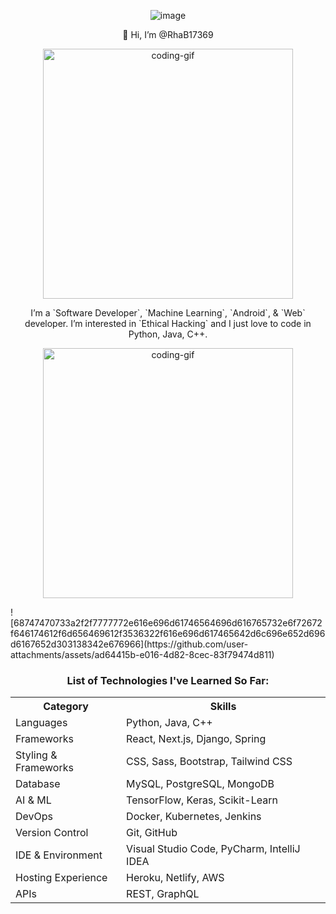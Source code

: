 <!-- En-tête du README -->

<p align="center">
  <img src="https://github.com/user-attachments/assets/e0166a1f-c830-43cb-9280-4ae00b33495a" alt="image" width="auto" />
</p>

<p align="center">
  👋 Hi, I’m @RhaB17369
</p>

<p align="center">
  <img src="https://github.com/user-attachments/assets/fd4051c2-5815-4047-a08e-d8f7b038ee5a" alt="coding-gif" width="400" />
</p>

<p align="center">
 <!-- - 👀 I’m interested in ...
  - 🌱 I’m currently learning ...
  - 💞️ I’m looking to collaborate on ...
  - 📫 How to reach me ...
  - 😄 Pronouns: ...
  - ⚡ Fun fact: ... -->
</p>

<!-- Section spéciale pour les informations du repository -->
<!-- En-tête du README -->

<p align="center">
  I’m a `Software Developer`, `Machine Learning`, `Android`, & `Web` developer. I’m interested in `Ethical Hacking` and I just love to code in Python, Java, C++.
</p>

<p align="center">
  <img src="https://github.com/user-attachments/assets/a03677d5-5f9c-4968-b9c7-5ff16b4bcf17" alt="coding-gif" width="400" />
</p>![68747470733a2f2f7777772e616e696d61746564696d616765732e6f72672f646174612f6d656469612f3536322f616e696d617465642d6c696e652d696d6167652d303138342e676966](https://github.com/user-attachments/assets/ad64415b-e016-4d82-8cec-83f79474d811)


<!-- Tableau des compétences -->

<h3 align="center">List of Technologies I've Learned So Far:</h3>

<p align="center">
<table>
  <tr>
    <th>Category</th>
    <th>Skills</th>
  </tr>
  <tr>
    <td>Languages</td>
    <td>Python, Java, C++</td>
  </tr>
  <tr>
    <td>Frameworks</td>
    <td>React, Next.js, Django, Spring</td>
  </tr>
  <tr>
    <td>Styling & Frameworks</td>
    <td>CSS, Sass, Bootstrap, Tailwind CSS</td>
  </tr>
  <tr>
    <td>Database</td>
    <td>MySQL, PostgreSQL, MongoDB</td>
  </tr>
  <tr>
    <td>AI & ML</td>
    <td>TensorFlow, Keras, Scikit-Learn</td>
  </tr>
  <tr>
    <td>DevOps</td>
    <td>Docker, Kubernetes, Jenkins</td>
  </tr>
  <tr>
    <td>Version Control</td>
    <td>Git, GitHub</td>
  </tr>
  <tr>
    <td>IDE & Environment</td>
    <td>Visual Studio Code, PyCharm, IntelliJ IDEA</td>
  </tr>
  <tr>
    <td>Hosting Experience</td>
    <td>Heroku, Netlify, AWS</td>
  </tr>
  <tr>
    <td>APIs</td>
    <td>REST, GraphQL</td>
  </tr>
</table>
</p>
